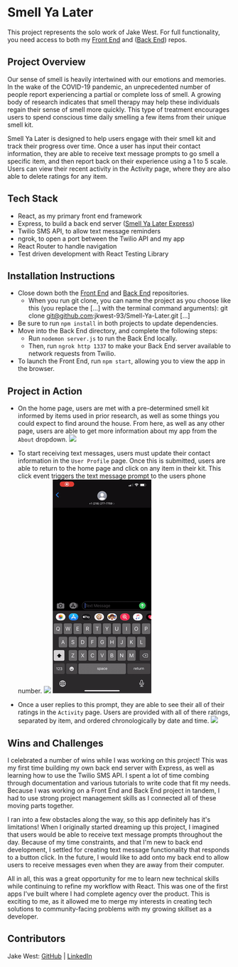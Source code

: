 # Smell Ya Later
This project represents the solo work of Jake West. For full functionality, you need access to both my [Front End](https://github.com/jkwest-93/Smell-Ya-Later) and ([Back End](https://github.com/jkwest-93/Smell-Ya-Later-Express)) repos.

## Project Overview
Our sense of smell is heavily intertwined with our emotions and memories. In the wake of the COVID-19 pandemic, an unprecedented number of people report experiencing a partial or complete loss of smell. A growing body of research indicates that smell therapy may help these individuals regain their sense of smell more quickly. This type of treatment encourages users to spend conscious time daily smelling a few items from their unique smell kit.

Smell Ya Later is designed to help users engage with their smell kit and track their progress over time. Once a user has input their contact information, they are able to receive text message prompts to go smell a specific item, and then report back on their experience using a 1 to 5 scale. Users can view their recent activity in the Activity page, where they are also able to delete ratings for any item.

## Tech Stack
- React, as my primary front end framework
- Express, to build a back end server ([Smell Ya Later Express](https://github.com/jkwest-93/Smell-Ya-Later-Express))
- Twilio SMS API, to allow text message reminders
- ngrok, to open a port between the Twilio API and my app
- React Router to handle navigation
- Test driven development with React Testing Library

## Installation Instructions
- Close down both the [Front End](https://github.com/jkwest-93/Smell-Ya-Later) and [Back End](https://github.com/jkwest-93/Smell-Ya-Later-Express) repositories.
    - When you run git clone, you can name the project as you choose like this (you replace the [...] with the terminal command arguments): git clone git@github.com:jkwest-93/Smell-Ya-Later.git [...]
- Be sure to run `npm install` in both projects to update dependencies.
- Move into the Back End directory, and complete the following steps:
    - Run `nodemon server.js` to run the Back End locally.
    - Then, run `ngrok http 1337` to make your Back End server available to network requests from Twilio.
- To launch the Front End, run `npm start`, allowing you to view the app in the browser.

## Project in Action
- On the home page, users are met with a pre-determined smell kit informed by items used in prior research, as well as some things you could expect to find around the house. From here, as well as any other page, users are able to get more information about my app from the `About` dropdown.
![](READMEgifs/jkw-Home-page.gif)

- To start receiving text messages, users must update their contact information in the `User Profile` page. Once this is submitted, users are able to return to the home page and click on any item in their kit. This click event triggers the text message prompt to the users phone number.
![](READMEgifs/jkw-UserProfile.gif)
![](READMEgifs/jkw-text-messages.gif)

- Once a user replies to this prompt, they are able to see their all of their ratings in the `Activity` page. Users are provided with all of there ratings, separated by item, and ordered chronologically by date and time.
![](READMEgifs/jkw-RecentActivity.gif)

## Wins and Challenges
I celebrated a number of wins while I was working on this project! This was my first time building my own back end server with Express, as well as learning how to use the Twilio SMS API. I spent a lot of time combing through documentation and various tutorials to write code that fit my needs. Because I was working on a Front End and Back End project in tandem, I had to use strong project management skills as I connected all of these moving parts together.

I ran into a few obstacles along the way, so this app definitely has it's limitations! When I originally started dreaming up this project, I imagined that users would be able to receive text message prompts throughout the day. Because of my time constraints, and that I'm new to back end development, I settled for creating text message functionality that responds to a button click. In the future, I would like to add onto my back end to allow users to receive messages even when they are away from their computer.

All in all, this was a great opportunity for me to learn new technical skills while continuing to refine my workflow with React. This was one of the first apps I've built where I had complete agency over the product. This is exciting to me, as it allowed me to merge my interests in creating tech solutions to community-facing problems with my growing skillset as a developer.

## Contributors
Jake West: [GitHub](https://github.com/jkwest-93) | [LinkedIn](https://www.linkedin.com/in/jake-west-3840b71b4/)
